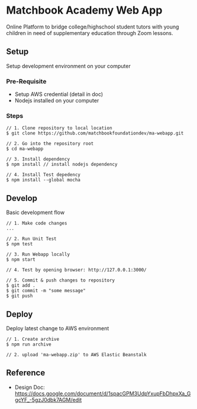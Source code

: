 # Matchbook Academy Web App

Online Platform to bridge college/highschool student tutors with young children in need of supplementary education through Zoom lessons.


## Setup

Setup development environment on your computer

### Pre-Requisite

* Setup AWS credential (detail in doc)
* Nodejs installed on your computer

### Steps

```
// 1. Clone repository to local location
$ git clone https://github.com/matchbookfoundationdev/ma-webapp.git

// 2. Go into the repository root
$ cd ma-webapp

// 3. Install dependency
$ npm install // install nodejs dependency

// 4. Install Test depedency
$ npm install --global mocha
```

## Develop

Basic development flow

```
// 1. Make code changes
...

// 2. Run Unit Test
$ npm test

// 3. Run Webapp locally
$ npm start

// 4. Test by opening browser: http://127.0.0.1:3000/

// 5. Commit & push changes to repository
$ git add .
$ git commit -m "some message"
$ git push
```

## Deploy

Deploy latest change to AWS environment

```
// 1. Create archive
$ npm run archive

// 2. upload 'ma-webapp.zip' to AWS Elastic Beanstalk
```

## Reference

* Design Doc: https://docs.google.com/document/d/1spacGPM3UdpYxupFbDhpxXa_GgcYF_-5gzJ0dbk7AGM/edit
